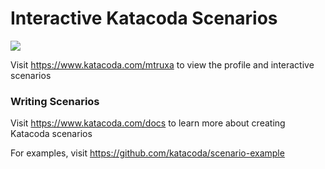 # Interactive Katacoda Scenarios

[![](http://shields.katacoda.com/katacoda/mtruxa/count.svg)](https://www.katacoda.com/mtruxa "Get your profile on Katacoda.com")

Visit https://www.katacoda.com/mtruxa to view the profile and interactive scenarios

### Writing Scenarios
Visit https://www.katacoda.com/docs to learn more about creating Katacoda scenarios

For examples, visit https://github.com/katacoda/scenario-example
